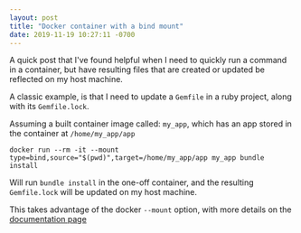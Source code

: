 ```yaml
---
layout: post
title: "Docker container with a bind mount"
date: 2019-11-19 10:27:11 -0700
---
```

A quick post that I've found helpful when I need to quickly run a command in a
container, but have resulting files that are created or updated be reflected on
my host machine.

A classic example, is that I need to update a `Gemfile` in a ruby project, along
with its `Gemfile.lock`.

Assuming a built container image called: `my_app`, which has an app stored in
the container at `/home/my_app/app`

```
docker run --rm -it --mount type=bind,source="$(pwd)",target=/home/my_app/app my_app bundle install
```

Will run `bundle install` in the one-off container, and the resulting
`Gemfile.lock` will be updated on my host machine.

This takes advantage of the docker `--mount` option, with more details on the
[documentation page][docker-mount]

[docker-mount]: https://docs.docker.com/storage/bind-mounts/#start-a-container-with-a-bind-mount
